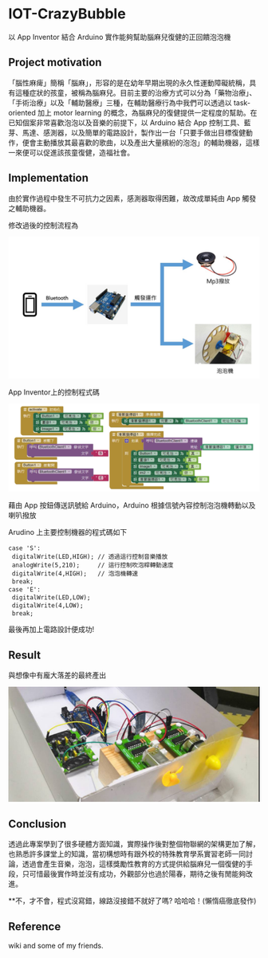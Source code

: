 # IOT-CrazyBubble

 以 App Inventor 結合 Arduino 實作能夠幫助腦麻兒復健的正回饋泡泡機

## Project motivation
 「腦性麻痺」簡稱「腦麻」，形容的是在幼年早期出現的永久性運動障礙統稱，具有這種症狀的孩童，被稱為腦麻兒。目前主要的治療方式可以分為「藥物治療」、「手術治療」以及「輔助醫療」三種，在輔助醫療行為中我們可以透過以 task-oriented 加上 motor learning 的概念，為腦麻兒的復健提供一定程度的幫助。在已知個案非常喜歡泡泡以及音樂的前提下，以 Arduino 結合 App 控制工具、藍芽、馬達、感測器，以及簡單的電路設計，製作出一台「只要手做出目標復健動作，便會主動播放其最喜歡的歌曲，以及產出大量繽紛的泡泡」的輔助機器，這樣一來便可以促進該孩童復健，造福社會。
    
## Implementation
 由於實作過程中發生不可抗力之因素，感測器取得困難，故改成單純由 App 觸發之輔助機器。
 
 修改過後的控制流程為
 
 ![image](https://github.com/Feketerigo50/IOT-CrazyBubble/blob/master/demo_image/flowchart.png)
 
 App Inventor上的控制程式碼
 
 ![image](https://github.com/Feketerigo50/IOT-CrazyBubble/blob/master/demo_image/appcode.png)
 
 藉由 App 按鈕傳送訊號給 Arduino，Arduino 根據信號內容控制泡泡機轉動以及喇叭撥放
	
 Arudino 上主要控制機器的程式碼如下
 
 ```
 case 'S':
  digitalWrite(LED,HIGH); // 透過這行控制音樂播放
  analogWrite(5,210);     // 這行控制吹泡桿轉動速度
  digitalWrite(4,HIGH);   // 泡泡機轉速
  break;
 case 'E':
  digitalWrite(LED,LOW);
  digitalWrite(4,LOW);
  break;
 ```
 
 最後再加上電路設計便成功!
 
 ## Result
 
 與想像中有龐大落差的最終產出
 
 ![image](https://github.com/Feketerigo50/IOT-CrazyBubble/blob/master/demo_image/machine.png)
 
 
 ## Conclusion
 
 透過此專案學到了很多硬體方面知識，實際操作後對整個物聯網的架構更加了解，也熟悉許多課堂上的知識，當初構想時有跟外校的特殊教育學系實習老師一同討論，透過會產生音樂，泡泡，這樣獎勵性教育的方式提供給腦麻兒一個復健的手段，只可惜最後實作時並沒有成功，外觀部分也過於陽春，期待之後有閒能夠改進。
 
 **不，才不會，程式沒寫錯，線路沒接錯不就好了嗎? 哈哈哈！(懶惰癌徹底發作)
 
 ## Reference
 
  wiki and some of my friends.
